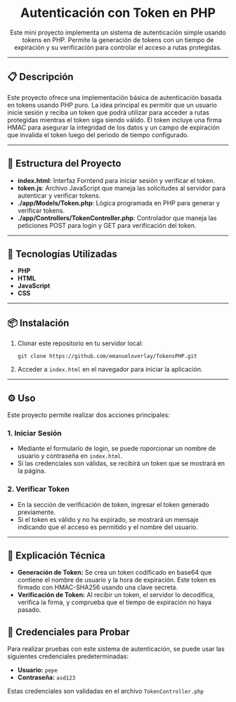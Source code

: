 <h1 align="center">Autenticación con Token en PHP</h1>

<p align="center">
    Este mini proyecto implementa un sistema de autenticación simple usando tokens en PHP. 
    Permite la generación de tokens con un tiempo de expiración y su verificación para controlar el acceso a rutas protegidas.
</p>

---

<h2>📋 Descripción</h2>

<p>
    Este proyecto ofrece una implementación básica de autenticación basada en tokens usando PHP puro. La idea principal es permitir que un usuario inicie sesión y reciba un token que podrá utilizar para acceder a rutas protegidas mientras el token siga siendo válido. El token incluye una firma HMAC para asegurar la integridad de los datos y un campo de expiración que invalida el token luego del periodo de tiempo configurado.
</p>

---

<h2>📂 Estructura del Proyecto</h2>

<ul>
    <li><strong>index.html</strong>: Interfaz Forntend para iniciar sesión y verificar el token.</li>
    <li><strong>token.js</strong>: Archivo JavaScript que maneja las solicitudes al servidor para autenticar y verificar tokens.</li>
    <li><strong>./app/Models/Token.php</strong>: Lógica programada en PHP para generar y verificar tokens.</li>
    <li><strong>./app/Controllers/TokenController.php</strong>: Controlador que maneja las peticiones POST para login y GET para verificación del token.</li>
</ul>

---

<h2>🚀 Tecnologías Utilizadas</h2>

<ul>
    <li><strong>PHP</strong></li>
    <li><strong>HTML</strong></li>
    <li><strong>JavaScript</strong></li>
    <li><strong>CSS</strong></li>
  
</ul>

---

<h2>📦 Instalación</h2>

<ol>
    <li>Clonar este repositorio en tu servidor local:
        <pre><code>git clone https://github.com/emanueloverlay/TokensPHP.git</code></pre>
    </li>
    <li>Acceder a <code>index.html</code> en el navegador para iniciar la aplicación.</li>
</ol>

---

<h2>⚙️ Uso</h2>

<p>Este proyecto permite realizar dos acciones principales:</p>

<h3>1. Iniciar Sesión</h3>
<ul>
    <li>Mediante el formulario de login, se puede roporcionar un nombre de usuario y contraseña en <code>index.html</code>.</li>
    <li>Si las credenciales son válidas, se recibirá un token que se mostrará en la página.</li>
</ul>

<h3>2. Verificar Token</h3>
<ul>
    <li>En la sección de verificación de token, ingresar el token generado previamente.</li>
    <li>Si el token es válido y no ha expirado, se mostrará un mensaje indicando que el acceso es permitido y el nombre del usuario.</li>
</ul>

---

<h2>📖 Explicación Técnica</h2>

<ul>
    <li><strong>Generación de Token:</strong> Se crea un token codificado en base64 que contiene el nombre de usuario y la hora de expiración. Este token es firmado con HMAC-SHA256 usando una clave secreta.</li>
    <li><strong>Verificación de Token:</strong> Al recibir un token, el servidor lo decodifica, verifica la firma, y comprueba que el tiempo de expiración no haya pasado.</li>
</ul>

<h2>🔑 Credenciales para Probar</h2>

<p>Para realizar pruebas con este sistema de autenticación, se puede usar las siguientes credenciales predeterminadas:</p>

<ul>
    <li><strong>Usuario:</strong> <code>pepe</code></li>
    <li><strong>Contraseña:</strong> <code>asd123</code></li>
</ul>

<p>Estas credenciales son validadas en el archivo <code>TokenController.php</code></p>
